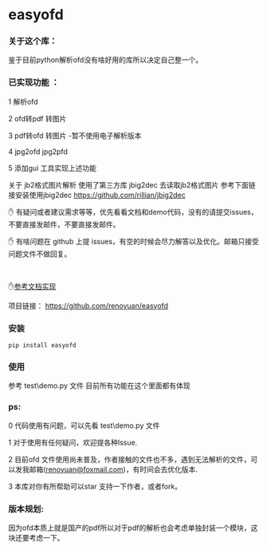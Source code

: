# easyofd
### 关于这个库：

鉴于目前python解析ofd没有啥好用的库所以决定自己整一个。

### 已实现功能 ：

1 解析ofd 

2 ofd转pdf  转图片

3 pdf转ofd   转图片 -暂不使用电子解析版本

4 jpg2ofd jpg2pfd

5 添加gui 工具实现上述功能





关于 jb2格式图片解析 
使用了第三方库 jbig2dec 去读取jb2格式图片 参考下面链接安装使用jbig2dec 
https://github.com/rillian/jbig2dec 


:hand: 有疑问或者建议需求等等，优先看看文档和demo代码，没有的请提交issues，不要直接发邮件，不要直接发邮件。

:hand: 有啥问题在 github 上提 issues，有空的时候会尽力解答以及优化。邮箱只接受问题文件不做回复。

​	

:hand:[参考文档实现](https://openstd.samr.gov.cn/bzgk/gb/newGbInfo?hcno=3AF6682D939116B6F5EED53D01A9DB5D )

项目链接： https://github.com/renoyuan/easyofd



### 安装

```shell
pip install easyofd
```



### 使用 



参考 test\demo.py 文件 目前所有功能在这个里面都有体现



### ps:

0 代码使用有问题，可以先看 test\demo.py 文件

1 对于使用有任何疑问，欢迎提各种Issue.

2 目前ofd 文件使用尚未普及，作者接触的文件也不多，遇到无法解析的文件，可以发我邮箱(renoyuan@foxmail.com)，有时间会去优化版本.

3 本库对你有所帮助可以star 支持一下作者，或者fork。



### 版本规划:


因为ofd本质上就是国产的pdf所以对于pdf的解析也会考虑单独封装一个模块，这块还要考虑一下。




